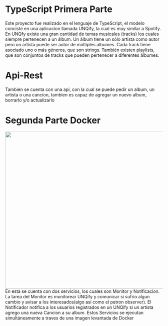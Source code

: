 # TypeScript Primera Parte
Este proyecto fue realizado en el lenguaje de TypeScript, el modelo conciste en una aplicacion llamada UNQify, la cual es muy similar a Spotify.
En UNQfy existe una gran cantidad de temas musicales (tracks)  los cuales siempre pertenecen a un álbum. Un álbum tiene un sólo artista como autor pero un artista puede ser autor de múltiples albumes. Cada track tiene asociado uno o más géneros, que son strings. También existen playlists, que son conjuntos de tracks que pueden pertenecer a diferentes álbumes.
# Api-Rest
Tambien se cuenta con una api, con la cual se puede pedir un album, un artista o una cancion, tambien es capaz de agregar un nuevo album, borrarlo y/o actualizarlo

# Segunda Parte Docker
<img src = "https://1000marcas.net/wp-content/uploads/2020/02/Docker-Logo.png" width = 600 height = 500>
En esta se cuenta con dos servicios, los cuales son Monitor y Notificacion. La tarea del Monitor es monitorear UNQify y comunicar si sufrio algun cambio y avisar a los interesados(algo asi como el patron observer).
El Notificador notifica a los usuarios registrados en un UNQify si un artista agrego una nueva Cancion a su album.
Estos Servicios se ejecutan simultáneamente a traves de una imagen levantada de Docker 

